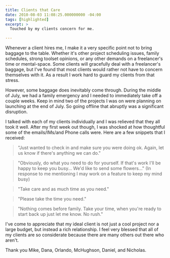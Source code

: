 ```yaml
---
title: Clients that Care
date: 2010-08-03 11:08:25.000000000 -04:00
tags: [highlighted]
excerpt: >
  Touched by my clients concern for me.

---
```

Whenever a client hires me, I make it a very specific point not to bring baggage to the table. Whether it's other project scheduling issues, family schedules, strong toolset opinions, or any other demands on a freelancer's time or mental-space. Some clients will gracefully deal with a freelancer's baggage, but I've found that most clients would rather not have to concern themselves with it. As a result I work hard to guard my clients from that stress.

However, some baggage does inevitably come through. During the middle of July, we had a family emergency and I needed to immediately take off a couple weeks. Keep in mind two of the projects I was on were planning on launching at the end of July. So going offline that abruptly was a significant disruption.

I talked with each of my clients individually and I was relieved that they all took it well. After my first week out though, I was shocked at how thoughtful some of the emails/IMs/and Phone calls were. Here are a few snippets that I received:

> "Just wanted to check in and make sure you were doing ok. Again, let us know if there's anything we can do."

> "Obviously, do what you need to do for yourself. If that's work I'll be happy to keep you busy... We'd like to send some flowers..." (In response to me mentioning I may work on a feature to keep my mind busy)

> "Take care and as much time as you need."

> "Please take the time you need."

> "Nothing comes before family. Take your time, when you're ready to start back up just let me know. No rush."

I've come to appreciate that my ideal client is not just a cool project nor a large budget, but instead a rich relationship. I feel very blessed that all of my clients are so considerate because there are many others out there who aren't.

Thank you Mike, Dana, Orlando, McHughson, Daniel, and Nicholas.
